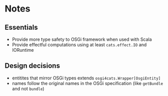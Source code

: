 # Notes

## Essentials

* Provide more type safety to OSGi framework when used with Scala
* Provide effectful computations using at least `cats.effect.IO` and IORuntime

## Design decisions

* entitites that mirror OSGi types extends `osgi4cats.Wrapper[OsgiEntity]`
* names follow the original names in the OSGi specification (like `getBundle` and
 not `bundle`)
